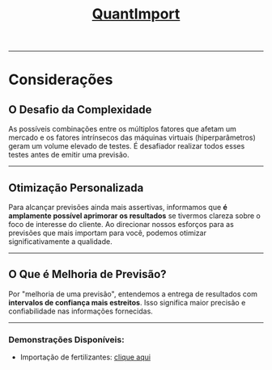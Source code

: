 <header>
    <h1><a href="https://quantimportbrazil.github.io/Sobre/">QuantImport</a></h1>
</header>

---

# Considerações

## O Desafio da Complexidade
As possíveis combinações entre os múltiplos fatores que afetam um mercado e os fatores intrínsecos das máquinas virtuais (hiperparâmetros) geram um volume elevado de testes. É desafiador realizar todos esses testes antes de emitir uma previsão.

---

## Otimização Personalizada
Para alcançar previsões ainda mais assertivas, informamos que **é amplamente possível aprimorar os resultados** se tivermos clareza sobre o foco de interesse do cliente. Ao direcionar nossos esforços para as previsões que mais importam para você, podemos otimizar significativamente a qualidade.

---

## O Que é Melhoria de Previsão?
Por "melhoria de uma previsão", entendemos a entrega de resultados com **intervalos de confiança mais estreitos**. Isso significa maior precisão e confiabilidade nas informações fornecidas.

---

### Demonstrações Disponíveis:
* Importação de fertilizantes: [clique aqui](https://quantimportbrazil.github.io/Fertilizantes/)

